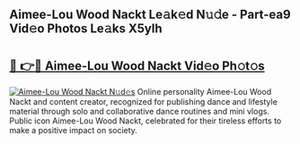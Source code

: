 ## Aimee-Lou Wood Nackt Le𝚊k𝚎d N𝚞𝚍e - Part-ea9 Vid𝚎o Photos Le𝚊ks X5ylh

# <h2><a href="http://fb3j4pz.evod.top/?m=Aimee-Lou+Wood+Nackt">🔗 👉🔴 Aimee-Lou Wood Nackt Vid𝚎o Ph𝚘t𝚘s</a></h2>

[![Aimee-Lou Wood Nackt N𝚞d𝚎s](https://i.imgur.com/8V9OHl7.gif)](http://fb3j4pz.evod.top/?m=Aimee-Lou+Wood+Nackt)
Online personality Aimee-Lou Wood Nackt and content creator, recognized for publishing dance and lifestyle material through solo and collaborative dance routines and mini vlogs. Public icon Aimee-Lou Wood Nackt, celebrated for their tireless efforts to make a positive impact on society. 
